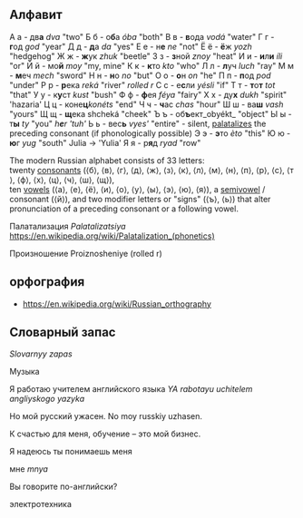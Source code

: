 ## Алфавит

А а  - дв**а** _dva_  "two"
Б б - о**б**а _óba_  "both"
В в - **в**ода _vodá_  "water"
Г г - **г**од _god_  "year"
Д д - **д**а _da_  "yes"
Е е - н**е** _ne_  "not"
Ё ё - **ё**ж _yozh_  "hedgehog"
Ж ж - **ж**ук _zhuk_  "beetle"
З з - **з**ной _znoy_  "heat"
И и - **и**л**и** _íli_  "or"
Й й - мо**й** _moy_  "my, mine"
К к - **к**то _kto_  "who"
Л л - **л**уч _luch_  "ray"
М м - **м**еч _mech_  "sword"
Н н - **н**о _no_  "but"
О о - **о**н _on_  "he"
П п - **п**од _pod_  "under"
Р р - **р**ека _reká_  "river" *rolled r*
С с - е**с**ли _yésli_  "if"
Т т - **т**о**т** _tot_  "that"
У у - к**у**ст _kust_  "bush"
Ф ф - **ф**ея _féya_  "fairy"
Х х - ду**х** _dukh_  "spirit" 'hazaria'
Ц ц -  коне**ц**_konéts_  "end"
Ч ч - **ч**ас _chas_ "hour"
Ш ш - ва**ш** _vash_  "yours" 
Щ щ - **щ**ека shcheká "cheek"
Ъ ъ - об**ъ**ект_obyékt_  "object"
Ы ы - т**ы** _ty_  "you" *h**e**r* *'tuh'*
Ь ь - вес**ь** _vyes'_  "entire" - silent, [palatalizes](https://en.wikipedia.org/wiki/Palatalization_(phonetics) "Palatalization (phonetics)") the preceding consonant (if phonologically possible)
Э э - **э**то _èto_  "this"
Ю ю - **ю**г _yug_  "south" Julia -> 'Yulia'
Я я - р**я**д _ryad_  "row"
 
The modern Russian alphabet consists of 33 letters: twenty [consonants](https://en.wikipedia.org/wiki/Consonants "Consonants") (⟨б⟩, ⟨в⟩, ⟨г⟩, ⟨д⟩, ⟨ж⟩, ⟨з⟩, ⟨к⟩, ⟨л⟩, ⟨м⟩, ⟨н⟩, ⟨п⟩, ⟨р⟩, ⟨с⟩, ⟨т⟩, ⟨ф⟩, ⟨х⟩, ⟨ц⟩, ⟨ч⟩, ⟨ш⟩, ⟨щ⟩), ten [vowels](https://en.wikipedia.org/wiki/Vowels "Vowels") (⟨а⟩, ⟨е⟩, ⟨ё⟩, ⟨и⟩, ⟨о⟩, ⟨у⟩, ⟨ы⟩, ⟨э⟩, ⟨ю⟩, ⟨я⟩), a [semivowel](https://en.wikipedia.org/wiki/Semivowel "Semivowel") / consonant (⟨й⟩), and two modifier letters or "signs" (⟨ъ⟩, ⟨ь⟩) that alter pronunciation of a preceding consonant or a following vowel.

 Палатализация *Palatalizatsiya*
 https://en.wikipedia.org/wiki/Palatalization_(phonetics)

Произношение Proiznosheniye (rolled r)

## орфография

- https://en.wikipedia.org/wiki/Russian_orthography


## Словарный запас 
*Slovarnyy zapas*



Музыка

Я работаю учителем английского языка 
*YA rabotayu uchitelem angliyskogo yazyka*

Но мой русский ужасен.
No moy russkiy uzhasen.

К счастью для меня, обучение – это мой бизнес.

Я надеюсь ты понимаешь меня

мне *mnya*

Вы говорите по-английски?

электротехника



